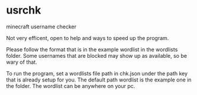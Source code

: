 # usrchk
minecraft username checker

Not very efficent, open to help and ways to speed up the program. 

Please follow the format that is in the example wordlist in the wordlists folder.
Some usernames that are blocked may show up as available, so be wary of that. 

To run the program, set a wordlists file path in chk.json under the path key that is already setup for you.
The default path wordlist is the example one in the folder. The wordlist can be anywhere on your pc.